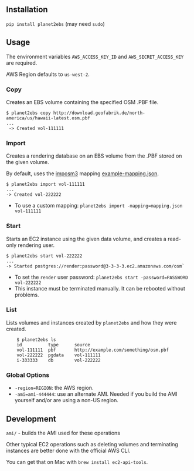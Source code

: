 ## Installation

`pip install planet2ebs` (may need `sudo`)

## Usage

The environment variables `AWS_ACCESS_KEY_ID` and `AWS_SECRET_ACCESS_KEY` are required.

AWS Region defaults to `us-west-2`.

### Copy
Creates an EBS volume containing the specified OSM .PBF file.

    $ planet2ebs copy http://download.geofabrik.de/north-america/us/hawaii-latest.osm.pbf
	...
     -> Created vol-111111
### Import
Creates a rendering database on an EBS volume from the .PBF stored on the given volume.

By default, uses the [imposm3]() mapping [example-mapping.json]().

    $ planet2ebs import vol-111111
    ...
    -> Created vol-222222

* To use a custom mapping: `planet2ebs import -mapping=mapping.json vol-111111`


### Start
Starts an EC2 instance using the given data volume, and creates a read-only rendering user.

    $ planet2ebs start vol-222222
    ...
	-> Started postgres://render:password@3-3-3-3.ec2.amazonaws.com/osm`

* To set the `render` user password: `planet2ebs start -password=PASSWORD vol-222222`
* This instance must be terminated manually. It can be rebooted without problems.

### List
Lists volumes and instances created by `planet2ebs` and how they were created.

		$ planet2ebs ls
		id			type	  source
        vol-111111  pbf       http://example.com/something/osm.pbf
        vol-222222  pgdata    vol-111111
        i-333333    db        vol-222222

### Global Options
  
* `-region=REGION`: the AWS region.
* `-ami=ami-444444`: use an alternate AMI. Needed if you build the AMI yourself and/or are using a non-US region.
 
## Development

`ami/` - builds the AMI used for these operations

Other typical EC2 operations such as deleting volumes and terminating instances are better done with the official AWS CLI.

You can get that on Mac with `brew install ec2-api-tools`.
